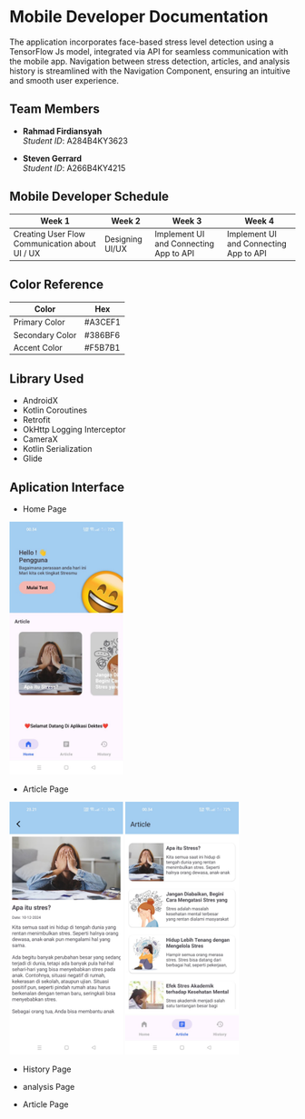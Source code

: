 # Mobile Developer Documentation
The application incorporates face-based stress level detection using a TensorFlow Js model, integrated via API for seamless communication with the mobile app. Navigation between stress detection, articles, and analysis history is streamlined with the Navigation Component, ensuring an intuitive and smooth user experience.

## Team Members
- **Rahmad Firdiansyah**  
  *Student ID*: A284B4KY3623 

- **Steven Gerrard**  
  *Student ID*: A266B4KY4215 
  

## Mobile Developer Schedule

| Week 1                 | Week 2                   | Week 3                               | Week 4                                  |
| ---------------------- | ------------------------ | ------------------------------------ | --------------------------------------- |
| Creating User Flow Communication about UI / UX  | Designing UI/UX   | Implement UI and Connecting App to API | Implement UI and Connecting App to API |



## Color Reference

| Color             | Hex                                                                |
| ----------------- | ------------------------------------------------------------------ |
| Primary Color | #A3CEF1 |
| Secondary Color | #386BF6 |
| Accent Color | #F5B7B1 |




## Library Used
- AndroidX
- Kotlin Coroutines
- Retrofit
- OkHttp Logging Interceptor
- CameraX
- Kotlin Serialization
- Glide

## Aplication Interface

- Home Page
<p>
  <img src="https://github.com/Rahmadfirdiansyah/Operasi-matriks/blob/main/ss/WhatsApp%20Image%202024-12-13%20at%2000.39.02%20(1).jpeg" width="200"/>
</p>

- Article Page
<p>
  <img src="https://github.com/Rahmadfirdiansyah/Operasi-matriks/blob/main/ss/Screenshot_2024-12-11-23-21-04-57_8bdc71b7a45787327429921bdf8e4070.jpg" width="200"/>
  <img src="https://github.com/Rahmadfirdiansyah/Operasi-matriks/blob/main/ss/WhatsApp%20Image%202024-12-13%20at%2000.39.03.jpeg" width="200"/>
</p>

- History Page
- analysis Page

- Article Page

